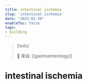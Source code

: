 ```yaml
---
title: intestinal ischemia
slug: 'intestinal-ischemia'
date: "2023-01-30"
enableToc: false
tags:
- building
---
```


> [!info]
>
> 🌱 來自: [[gastroenterology]]

# intestinal ischemia
